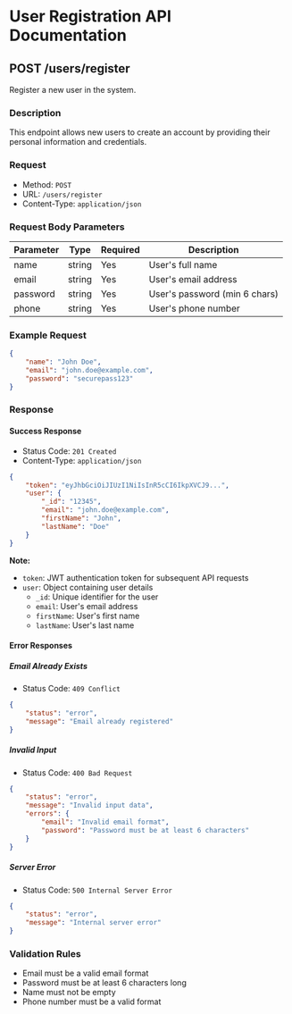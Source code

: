 # User Registration API Documentation

## POST /users/register

Register a new user in the system.

### Description
This endpoint allows new users to create an account by providing their personal information and credentials.

### Request
- Method: `POST`
- URL: `/users/register`
- Content-Type: `application/json`

### Request Body Parameters
| Parameter  | Type     | Required | Description                     |
|------------|----------|----------|---------------------------------|
| name       | string   | Yes      | User's full name               |
| email      | string   | Yes      | User's email address           |
| password   | string   | Yes      | User's password (min 6 chars)  |
| phone      | string   | Yes      | User's phone number            |

### Example Request
```json
{
    "name": "John Doe",
    "email": "john.doe@example.com",
    "password": "securepass123"
}
```

### Response

#### Success Response
- Status Code: `201 Created`
- Content-Type: `application/json`

```json
{
    "token": "eyJhbGciOiJIUzI1NiIsInR5cCI6IkpXVCJ9...",
    "user": {
        "_id": "12345",
        "email": "john.doe@example.com",
        "firstName": "John",
        "lastName": "Doe"
    }
}
```

**Note:**
- `token`: JWT authentication token for subsequent API requests
- `user`: Object containing user details
  - `_id`: Unique identifier for the user
  - `email`: User's email address
  - `firstName`: User's first name
  - `lastName`: User's last name

#### Error Responses

##### Email Already Exists
- Status Code: `409 Conflict`
```json
{
    "status": "error",
    "message": "Email already registered"
}
```

##### Invalid Input
- Status Code: `400 Bad Request`
```json
{
    "status": "error",
    "message": "Invalid input data",
    "errors": {
        "email": "Invalid email format",
        "password": "Password must be at least 6 characters"
    }
}
```

##### Server Error
- Status Code: `500 Internal Server Error`
```json
{
    "status": "error",
    "message": "Internal server error"
}
```

### Validation Rules
- Email must be a valid email format
- Password must be at least 6 characters long
- Name must not be empty
- Phone number must be a valid format
